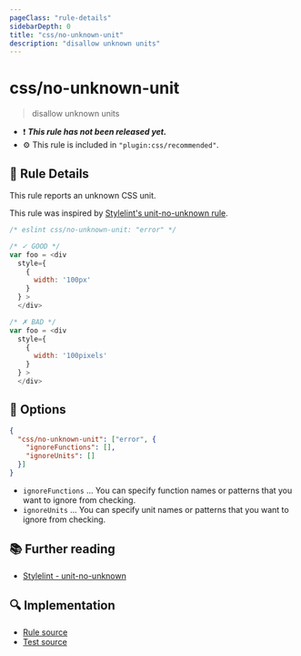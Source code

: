 ```yaml
---
pageClass: "rule-details"
sidebarDepth: 0
title: "css/no-unknown-unit"
description: "disallow unknown units"
---
```

# css/no-unknown-unit

> disallow unknown units

- :exclamation: <badge text="This rule has not been released yet." vertical="middle" type="error"> ***This rule has not been released yet.*** </badge>
- :gear: This rule is included in `"plugin:css/recommended"`.

## :book: Rule Details

This rule reports an unknown CSS unit.

This rule was inspired by [Stylelint's unit-no-unknown rule](https://stylelint.io/user-guide/rules/list/unit-no-unknown/).

<eslint-code-block>

```js
/* eslint css/no-unknown-unit: "error" */

/* ✓ GOOD */
var foo = <div
  style={
    {
      width: '100px'
    }
  } >
  </div>

/* ✗ BAD */
var foo = <div
  style={
    {
      width: '100pixels'
    }
  } >
  </div>
```

</eslint-code-block>

## :wrench: Options

```json
{
  "css/no-unknown-unit": ["error", {
    "ignoreFunctions": [],
    "ignoreUnits": []
  }]
}
```

- `ignoreFunctions` ... You can specify function names or patterns that you want to ignore from checking.
- `ignoreUnits` ... You can specify unit names or patterns that you want to ignore from checking.

## :books: Further reading

- [Stylelint - unit-no-unknown]

[Stylelint - unit-no-unknown]: https://stylelint.io/user-guide/rules/list/unit-no-unknown/

## :mag: Implementation

- [Rule source](https://github.com/ota-meshi/eslint-plugin-css/blob/main/lib/rules/no-unknown-unit.ts)
- [Test source](https://github.com/ota-meshi/eslint-plugin-css/blob/main/tests/lib/rules/no-unknown-unit.ts)
